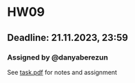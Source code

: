 # HW09

## Deadline: 21.11.2023, 23:59

### Assigned by @danyaberezun

See [task.pdf](/task.pdf) for notes and assignment 